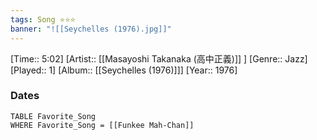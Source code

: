 ```yaml
---
tags: Song ⭐⭐⭐ 
banner: "![[Seychelles (1976).jpg]]"
---
```

[Time:: 5:02]
[Artist:: [[Masayoshi Takanaka (高中正義)]] ]
[Genre:: Jazz]
[Played:: 1]
[Album:: [[Seychelles (1976)]]]
[Year:: 1976]
### Dates
````dataview
TABLE Favorite_Song
WHERE Favorite_Song = [[Funkee Mah‐Chan]]
````